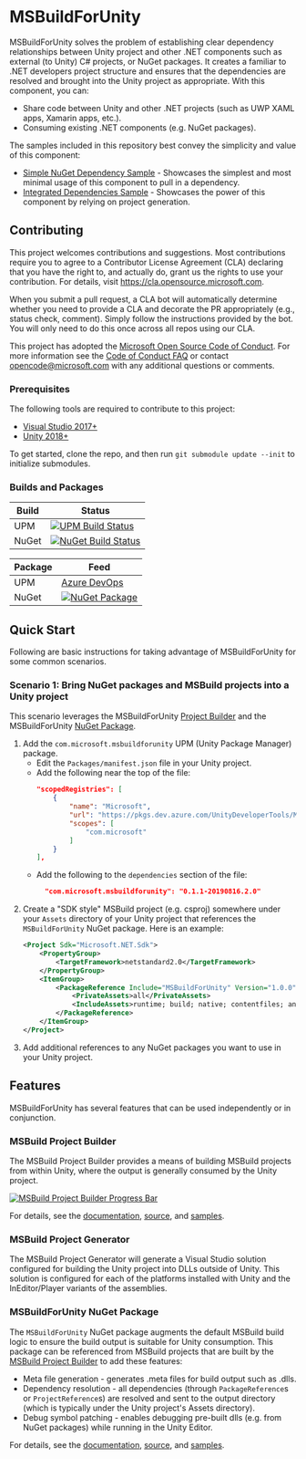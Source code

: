 # MSBuildForUnity

MSBuildForUnity solves the problem of establishing clear dependency relationships between Unity project and other .NET components such as external (to Unity) C# projects, or NuGet packages. It creates a familiar to .NET developers project structure and ensures that the dependencies are resolved and brought into the Unity project as appropriate. With this component, you can:

- Share code between Unity and other .NET projects (such as UWP XAML apps, Xamarin apps, etc.).
- Consuming existing .NET components (e.g. NuGet packages).

The samples included in this repository best convey the simplicity and value of this component:

- [Simple NuGet Dependency Sample](Samples/SimpleNuGetDependency.Unity/Readme.md) - Showcases the simplest and most minimal usage of this component to pull in a dependency.
- [Integrated Dependencies Sample](Samples/IntegratedDependencies.Unity/Readme.md) - Showcases the power of this component by relying on project generation.

## Contributing

This project welcomes contributions and suggestions.  Most contributions require you to agree to a
Contributor License Agreement (CLA) declaring that you have the right to, and actually do, grant us
the rights to use your contribution. For details, visit https://cla.opensource.microsoft.com.

When you submit a pull request, a CLA bot will automatically determine whether you need to provide
a CLA and decorate the PR appropriately (e.g., status check, comment). Simply follow the instructions
provided by the bot. You will only need to do this once across all repos using our CLA.

This project has adopted the [Microsoft Open Source Code of Conduct](https://opensource.microsoft.com/codeofconduct/).
For more information see the [Code of Conduct FAQ](https://opensource.microsoft.com/codeofconduct/faq/) or
contact [opencode@microsoft.com](mailto:opencode@microsoft.com) with any additional questions or comments.

### Prerequisites

The following tools are required to contribute to this project:
- [Visual Studio 2017+](https://visualstudio.microsoft.com/downloads)
- [Unity 2018+](https://unity3d.com/get-unity/download)

To get started, clone the repo, and then run `git submodule update --init` to initialize submodules.

### Builds and Packages

| Build | Status                                               |
|-------|------------------------------------------------------|
| UPM   | [![UPM Build Status][UPMBuildBadge]][UPMBuild]       |
| NuGet | [![NuGet Build Status][NuGetBuildBadge]][NuGetBuild] |

| Package | Feed                                                                                                                  |
|---------|-----------------------------------------------------------------------------------------------------------------------|
| UPM     | [Azure DevOps](https://dev.azure.com/UnityDeveloperTools/MSBuildForUnity/_packaging?_a=feed&feed=UnityDeveloperTools) |
| NuGet   | [![NuGet Package][NuGetPackageBadge]][NuGetPackage]                                                                   |

## Quick Start

Following are basic instructions for taking advantage of MSBuildForUnity for some common scenarios.

### Scenario 1: Bring NuGet packages and MSBuild projects into a Unity project

This scenario leverages the MSBuildForUnity [Project Builder](#msbuild-project-builder) and the MSBuildForUnity [NuGet Package](#msbuildforunity-nuget-package).

1. Add the `com.microsoft.msbuildforunity` UPM (Unity Package Manager) package.
    - Edit the `Packages/manifest.json` file in your Unity project.
    - Add the following near the top of the file:
        ```json
        "scopedRegistries": [
            {
                "name": "Microsoft",
                "url": "https://pkgs.dev.azure.com/UnityDeveloperTools/MSBuildForUnity/_packaging/UnityDeveloperTools/npm/registry/",
                "scopes": [
                    "com.microsoft"
                ]
            }
        ],
        ```
    - Add the following to the `dependencies` section of the file:
        ```json
          "com.microsoft.msbuildforunity": "0.1.1-20190816.2.0"
        ```
1. Create a "SDK style" MSBuild project (e.g. csproj) somewhere under your `Assets` directory of your Unity project that references the `MSBuildForUnity` NuGet package. Here is an example:
    ```xml
    <Project Sdk="Microsoft.NET.Sdk">
        <PropertyGroup>
            <TargetFramework>netstandard2.0</TargetFramework>
        </PropertyGroup>
        <ItemGroup>
            <PackageReference Include="MSBuildForUnity" Version="1.0.0">
                <PrivateAssets>all</PrivateAssets>
                <IncludeAssets>runtime; build; native; contentfiles; analyzers</IncludeAssets>
            </PackageReference>
        </ItemGroup>
    </Project>
    ```
1. Add additional references to any NuGet packages you want to use in your Unity project.

## Features

MSBuildForUnity has several features that can be used independently or in conjunction.

### MSBuild Project Builder

The MSBuild Project Builder provides a means of building MSBuild projects from within Unity, where the output is generally consumed by the Unity project.

[![MSBuild Project Builder Progress Bar](Documentation/MSBuildProjectBuilder/MSBuildProgressBar.gif)](Documentation/MSBuildProjectBuilder/MSBuildProjectBuilder.md)

For details, see the [documentation](Documentation/MSBuildProjectBuilder/MSBuildProjectBuilder.md), [source](Source/MSBuildTools.Unity/Packages/com.microsoft.msbuildforunity/Editor/ProjectBuilder/MSBuildProjectBuilder.cs), and [samples](Source/MSBuildTools.Unity/Assets/Samples/Samples.sln).

### MSBuild Project Generator

The MSBuild Project Generator will generate a Visual Studio solution configured for building the Unity project into DLLs outside of Unity. This solution is configured for each of the platforms installed with Unity and the InEditor/Player variants of the assemblies.

### MSBuildForUnity NuGet Package

The `MSBuildForUnity` NuGet package augments the default MSBuild build logic to ensure the build output is suitable for Unity consumption. This package can be referenced from MSBuild projects that are built by the [MSBuild Project Builder](#msbuild-project-builder) to add these features:

- Meta file generation - generates .meta files for build output such as .dlls.
- Dependency resolution - all dependencies (through `PackageReference`s or `ProjectReference`s) are resolved and sent to the output directory (which is typically under the Unity project's Assets directory).
- Debug symbol patching - enables debugging pre-built dlls (e.g. from NuGet packages) while running in the Unity Editor.

For details, see the [documentation](Documentation/MSBuildForUnityNuGetPackage/MSBuildForUnityNuGetPackage.md), [source](Source/MSBuildTools.Unity.NuGet/MSBuildForUnity.csproj), and [samples](Source/MSBuildTools.Unity/Assets/Samples/Samples.sln).


[PRBuildBadge]: https://dev.azure.com/UnityDeveloperTools/MSBuildForUnity/_apis/build/status/MSBuildForUnity.PRGate?branchName=master
[PRBuild]: https://dev.azure.com/UnityDeveloperTools/MSBuildForUnity/_build/latest?definitionId=2&branchName=master

[UPMBuildBadge]: https://dev.azure.com/UnityDeveloperTools/MSBuildForUnity/_apis/build/status/MSBuildForUnity.Publish.UPM?branchName=master
[UPMBuild]: https://dev.azure.com/UnityDeveloperTools/MSBuildForUnity/_build/latest?definitionId=1&branchName=master

[NuGetBuildBadge]: https://dev.azure.com/UnityDeveloperTools/MSBuildForUnity/_apis/build/status/MSBuildForUnity.Publish.NuGet?branchName=master
[NuGetBuild]: https://dev.azure.com/UnityDeveloperTools/MSBuildForUnity/_build/latest?definitionId=3&branchName=master

[NuGetPackageBadge]: https://feeds.dev.azure.com/UnityDeveloperTools/0cb95e25-9194-4ccd-9afb-439b25ecb93a/_apis/public/Packaging/Feeds/a3d1c3cc-6042-4e05-b699-39a947e75639/Packages/bdf78d31-dd97-4f6b-befb-75bb6185172e/Badge
[NuGetPackage]: https://dev.azure.com/UnityDeveloperTools/MSBuildForUnity/_packaging?_a=package&feed=a3d1c3cc-6042-4e05-b699-39a947e75639&package=bdf78d31-dd97-4f6b-befb-75bb6185172e&preferRelease=true
